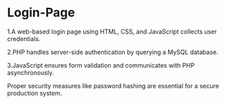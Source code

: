 # Login-Page
1.A web-based login page using HTML, CSS, and JavaScript collects user credentials.

2.PHP handles server-side authentication by querying a MySQL database.

3.JavaScript ensures form validation and communicates with PHP asynchronously.

Proper security measures like password hashing are essential for a secure production system.
